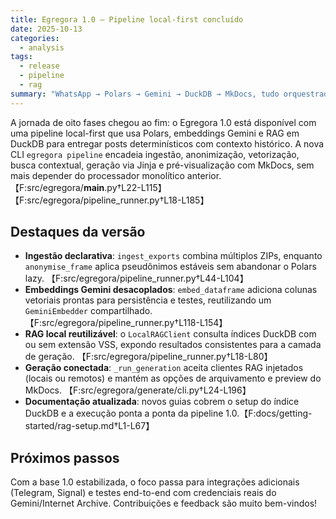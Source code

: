 ```yaml
---
title: Egregora 1.0 – Pipeline local-first concluído
date: 2025-10-13
categories:
  - analysis
tags:
  - release
  - pipeline
  - rag
summary: "WhatsApp → Polars → Gemini → DuckDB → MkDocs, tudo orquestrado em um único comando."
---
```


A jornada de oito fases chegou ao fim: o Egregora 1.0 está disponível com uma
pipeline local-first que usa Polars, embeddings Gemini e RAG em DuckDB para
entregar posts determinísticos com contexto histórico. A nova CLI `egregora
pipeline` encadeia ingestão, anonimização, vetorização, busca contextual, geração
via Jinja e pré-visualização com MkDocs, sem mais depender do processador
monolítico anterior.【F:src/egregora/__main__.py†L22-L115】【F:src/egregora/pipeline_runner.py†L18-L185】

## Destaques da versão

- **Ingestão declarativa**: `ingest_exports` combina múltiplos ZIPs, enquanto
  `anonymise_frame` aplica pseudônimos estáveis sem abandonar o Polars lazy.
  【F:src/egregora/pipeline_runner.py†L44-L104】
- **Embeddings Gemini desacoplados**: `embed_dataframe` adiciona colunas
  vetoriais prontas para persistência e testes, reutilizando um `GeminiEmbedder`
  compartilhado.【F:src/egregora/pipeline_runner.py†L118-L154】
- **RAG local reutilizável**: o `LocalRAGClient` consulta índices DuckDB com ou
  sem extensão VSS, expondo resultados consistentes para a camada de geração.
  【F:src/egregora/pipeline_runner.py†L18-L80】
- **Geração conectada**: `_run_generation` aceita clientes RAG injetados (locais
  ou remotos) e mantém as opções de arquivamento e preview do MkDocs.
  【F:src/egregora/generate/cli.py†L24-L196】
- **Documentação atualizada**: novos guias cobrem o setup do índice DuckDB e a
  execução ponta a ponta da pipeline 1.0.【F:docs/getting-started/rag-setup.md†L1-L67】

## Próximos passos

Com a base 1.0 estabilizada, o foco passa para integrações adicionais (Telegram,
Signal) e testes end-to-end com credenciais reais do Gemini/Internet Archive.
Contribuições e feedback são muito bem-vindos!
